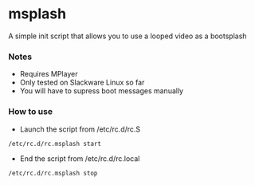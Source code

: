 # msplash
A simple init script that allows you to use a looped video as a bootsplash

### Notes
* Requires MPlayer
* Only tested on Slackware Linux so far
* You will have to supress boot messages manually

### How to use
* Launch the script from /etc/rc.d/rc.S
``` 
/etc/rc.d/rc.msplash start
```

* End the script from /etc/rc.d/rc.local
```
/etc/rc.d/rc.msplash stop
```

